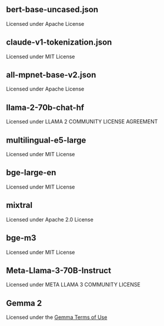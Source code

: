 ## bert-base-uncased.json

Licensed under Apache License

## claude-v1-tokenization.json

Licensed under MIT License

## all-mpnet-base-v2.json

Licensed under Apache License

## llama-2-70b-chat-hf

Licensed under LLAMA 2 COMMUNITY LICENSE AGREEMENT

## multilingual-e5-large

Licensed under MIT License

## bge-large-en

Licensed under MIT License

## mixtral

Licensed under Apache 2.0 License

## bge-m3

Licensed under MIT License

## Meta-Llama-3-70B-Instruct

Licensed under META LLAMA 3 COMMUNITY LICENSE

## Gemma 2

Licensed under the [Gemma Terms of Use](https://ai.google.dev/gemma/terms)
